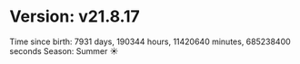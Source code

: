 # Version: v21.8.17
Time since birth: 7931 days, 190344 hours, 11420640 minutes, 685238400 seconds
Season: Summer ☀️
